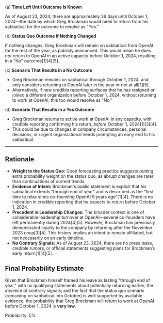 (a) **Time Left Until Outcome Is Known**

As of August 23, 2024, there are approximately 39 days until October 1, 2024—the date by which Greg Brockman would need to return from his sabbatical for the outcome to resolve as "Yes."

(b) **Status Quo Outcome If Nothing Changed**

If nothing changes, Greg Brockman will remain on sabbatical from OpenAI for the rest of the year, as publicly announced. This would mean he does *not* return to OpenAI in an active capacity before October 1, 2024, resulting in a "No" outcome[1][4][5].

(c) **Scenario That Results in a No Outcome**

- Greg Brockman remains on sabbatical through October 1, 2024, and only considers returning to OpenAI later in the year or not at all[1][5].
- Alternatively, if new credible reporting surfaces that he has resigned or joined a different organization before October 1, 2024, without returning to work at OpenAI, this too would resolve as "No."

(d) **Scenario That Results in a Yes Outcome**

- Greg Brockman returns to active work at OpenAI in any capacity, with credible reporting confirming his return, *before* October 1, 2024[1][3][4].
- This could be due to changes in company circumstances, personal decisions, or urgent organizational needs prompting an early end to his sabbatical.

---

## Rationale

- **Weight to the Status Quo:** Good forecasting practice suggests putting extra probability weight on the status quo, as abrupt changes are rarer than continuations of current trends.
- **Evidence of Intent:** Brockman's public statement is explicit that his sabbatical extends "through end of year" and is described as the "first time to relax since co-founding OpenAI 9 years ago"[1][4]. There is no indication in credible reporting that he expects to return before October 1, 2024.
- **Precedent in Leadership Changes:** The broader context is one of considerable leadership turnover at OpenAI—several co-founders have left permanently during 2024[4][5]. However, Brockman has previously demonstrated loyalty to the company by returning after the November 2023 coup[3][4]. This history implies an intent to remain affiliated, but not necessarily on an early timeline.
- **No Contrary Signals:** As of August 23, 2024, there are no press leaks, credible rumors, or official statements suggesting plans for Brockman’s early return[1][4][5].

## Final Probability Estimate

Given that Brockman himself framed his leave as lasting "through end of year," with no qualifying statements about potentially returning earlier; the absence of contrary signals; and the fact that the status quo scenario (remaining on sabbatical into October) is well supported by available evidence, the probability that Greg Brockman will return to work at OpenAI before October 1, 2024 is **very low**.

Probability: 5%